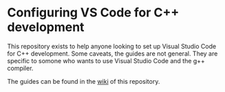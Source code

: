 # Configuring VS Code for C++ development
This repository exists to help anyone looking to set up Visual Studio Code for C++ development. Some caveats, the guides are not general. They are specific to somone who wants to use Visual Studio Code and the g++ compiler. 

The guides can be found in the [wiki](https://github.com/sweenish/cpp_vscode_configs/wiki) of this repository.
